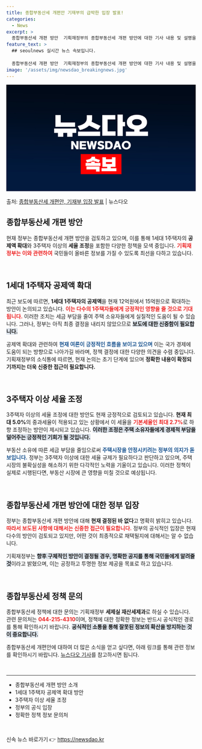 ```yaml
---
title: 종합부동산세 개편안 기재부의 급박한 입장 발표!
categories:
  - News
excerpt: >
  종합부동산세 개편 방안  기획재정부의 종합부동산세 개편 방안에 대한 기사 내용 및 설명을 보면, 다양한 세금…
feature_text: >
  ## seoulnews 실시간 뉴스 속보입니다.

  종합부동산세 개편 방안  기획재정부의 종합부동산세 개편 방안에 대한 기사 내용 및 설명을 보면, 다양한 세금…
image: '/assets/img/newsdao_breakingnews.jpg'
---
```


![뉴스다오 속보](/assets/img/newsdao_breakingnews.jpg)

<p>출처: <a href="https://newsdao.kr/4921" rel="dofollow">종합부동산세 개편안, 기재부 입장 발표</a> | 뉴스다오</p>

<h2 data-ke-size="size26">종합부동산세 개편 방안</h2>

<p data-ke-size="size16">현재 정부는 종합부동산세 개편 방안을 검토하고 있으며, 이를 통해 1세대 1주택자의 <b>공제액 확대</b>와 3주택자 이상의 <b>세율 조정</b>을 포함한 다양한 정책을 모색 중입니다. <b><span style="color: #ee2323;">기획재정부는 이와 관련하여</span></b> 국민들이 올바른 정보를 가질 수 있도록 최선을 다하고 있습니다.</p>

<p data-ke-size="size16">&nbsp;</p>

<h2 data-ke-size="size26">1세대 1주택자 공제액 확대</h2>

<p data-ke-size="size16">최근 보도에 따르면, <b>1세대 1주택자의 공제액</b>을 현재 12억원에서 15억원으로 확대하는 방안이 논의되고 있습니다. <b><span style="color: #ee2323;">이는 다수의 1주택자들에게 긍정적인 영향을 줄 것으로 기대됩니다.</span></b> 이러한 조치는 세금 부담을 줄여 주택 소유자들에게 실질적인 도움이 될 수 있습니다. 그러나, 정부는 아직 최종 결정을 내리지 않았으므로 <b><span style="background-color: #21538527;">보도에 대한 신중함이 필요합니다.</span></b> </p>

<p data-ke-size="size16">공제액 확대와 관련하여 <b><span style="color: #1a5490;">현재 여론이 긍정적인 흐름을 보이고 있으며</span></b> 이는 국가 경제에 도움이 되는 방향으로 나아가길 바라며, 정책 결정에 대한 다양한 의견을 수렴 중입니다. 기획재정부의 소식통에 따르면, 현재 논의는 초기 단계에 있으며 <b>정확한 내용이 확정되기까지는 더욱 신중한 접근이 필요합니다.</b></p>

<p data-ke-size="size16">&nbsp;</p>

<h2 data-ke-size="size26">3주택자 이상 세율 조정</h2>

<p data-ke-size="size16">3주택자 이상의 세율 조정에 대한 방안도 현재 긍정적으로 검토되고 있습니다. <b>현재 최대 5.0%</b>의 중과세율이 적용되고 있는 상황에서 이 세율을 <b><span style="color: #ee2323;">기본세율인 최대 2.7%</span></b>로 하향 조정하는 방안이 제시되고 있습니다. <b><span style="background-color: #21538527;">이러한 조정은 주택 소유자들에게 경제적 부담을 덜어주는 긍정적인 기회가 될 것입니다.</span></b></p>

<p data-ke-size="size16">부동산 소유에 따른 세금 부담을 줄임으로써 <b><span style="color: #1a5490;">주택시장을 안정시키려는 정부의 의지가 돋보입니다.</span></b> 정부는 3주택자 이상에 대한 세율 규제가 필요하다고 판단하고 있으며, 주택 시장의 불확실성을 해소하기 위한 다각적인 노력을 기울이고 있습니다. 이러한 정책이 실제로 시행된다면, 부동산 시장에 큰 영향을 미칠 것으로 예상됩니다.</p>

<p data-ke-size="size16">&nbsp;</p>

<h2 data-ke-size="size26">종합부동산세 개편 방안에 대한 정부 입장</h2>

<p data-ke-size="size16">정부는 종합부동산세 개편 방안에 대해 <b>현재 결정된 바 없다</b>고 명확히 밝히고 있습니다. <b><span style="color: #ee2323;">따라서 보도된 사항에 대해서는 신중한 접근이 필요합니다.</span></b> 정부의 공식적인 입장은 현재 다수의 방안이 검토되고 있지만, 어떤 것이 최종적으로 채택될지에 대해서는 알 수 없습니다.</p>

<p data-ke-size="size16">기획재정부는 <b><span style="background-color: #21538527;">향후 구체적인 방안이 결정될 경우, 명확한 공지를 통해 국민들에게 알려줄 것</span></b>이라고 밝혔으며, 이는 공정하고 투명한 정보 제공을 목표로 하고 있습니다.</p>

<p data-ke-size="size16">&nbsp;</p>

<h2 data-ke-size="size26">종합부동산세 정책 문의</h2>

<p data-ke-size="size16">종합부동산세 정책에 대한 문의는 기획재정부 <b>세제실 재산세제과</b>로 하실 수 있습니다. 관련 문의처는 <b><span style="color: #ee2323;">044-215-4310</span></b>이며, 정책에 대한 정확한 정보는 반드시 공식적인 경로를 통해 확인하시기 바랍니다. <b><span style="background-color: #21538527;">공식적인 소통을 통해 잘못된 정보의 확산을 방지하는 것이 중요합니다.</span></b></p>

<p data-ke-size="size16">종합부동산세 개편안에 대하여 더 많은 소식을 얻고 싶다면, 아래 링크를 통해 관련 정보를 확인하시기 바랍니다. <a href="https://newsdao.kr/4921">뉴스다오 기사</a>를 참고하시면 됩니다.</p>

<p data-ke-size="size16">&nbsp;</p>

<hr />

<ul>
    <li>종합부동산세 개편 방안 소개</li>
    <li>1세대 1주택자 공제액 확대 방안</li>
    <li>3주택자 이상 세율 조정</li>
    <li>정부의 공식 입장</li>
    <li>정확한 정책 정보 문의처</li>
</ul>

<p data-ke-size="size16">&nbsp;</p> 

신속 뉴스 바로가기 👉 <a href="https://newsdao.kr" rel="dofollow">https://newsdao.kr</a>


